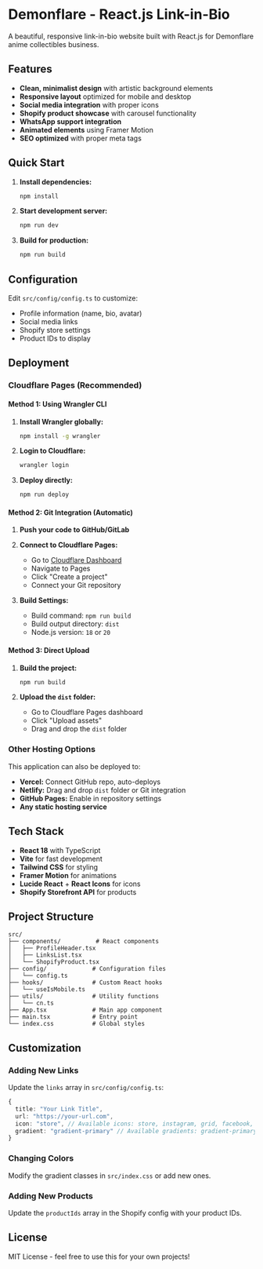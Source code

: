 # Demonflare - React.js Link-in-Bio

A beautiful, responsive link-in-bio website built with React.js for Demonflare anime collectibles business.

## Features

- **Clean, minimalist design** with artistic background elements
- **Responsive layout** optimized for mobile and desktop
- **Social media integration** with proper icons
- **Shopify product showcase** with carousel functionality
- **WhatsApp support integration**
- **Animated elements** using Framer Motion
- **SEO optimized** with proper meta tags

## Quick Start

1. **Install dependencies:**
   ```bash
   npm install
   ```

2. **Start development server:**
   ```bash
   npm run dev
   ```

3. **Build for production:**
   ```bash
   npm run build
   ```

## Configuration

Edit `src/config/config.ts` to customize:
- Profile information (name, bio, avatar)
- Social media links
- Shopify store settings
- Product IDs to display

## Deployment

### Cloudflare Pages (Recommended)

#### Method 1: Using Wrangler CLI

1. **Install Wrangler globally:**
   ```bash
   npm install -g wrangler
   ```

2. **Login to Cloudflare:**
   ```bash
   wrangler login
   ```

3. **Deploy directly:**
   ```bash
   npm run deploy
   ```

#### Method 2: Git Integration (Automatic)

1. **Push your code to GitHub/GitLab**

2. **Connect to Cloudflare Pages:**
   - Go to [Cloudflare Dashboard](https://dash.cloudflare.com)
   - Navigate to Pages
   - Click "Create a project"
   - Connect your Git repository
   
3. **Build Settings:**
   - Build command: `npm run build`
   - Build output directory: `dist`
   - Node.js version: `18` or `20`

#### Method 3: Direct Upload

1. **Build the project:**
   ```bash
   npm run build
   ```

2. **Upload the `dist` folder:**
   - Go to Cloudflare Pages dashboard
   - Click "Upload assets"
   - Drag and drop the `dist` folder

### Other Hosting Options

This application can also be deployed to:
- **Vercel:** Connect GitHub repo, auto-deploys
- **Netlify:** Drag and drop `dist` folder or Git integration
- **GitHub Pages:** Enable in repository settings
- **Any static hosting service**

## Tech Stack

- **React 18** with TypeScript
- **Vite** for fast development
- **Tailwind CSS** for styling
- **Framer Motion** for animations
- **Lucide React** + **React Icons** for icons
- **Shopify Storefront API** for products

## Project Structure

```
src/
├── components/          # React components
│   ├── ProfileHeader.tsx
│   ├── LinksList.tsx
│   └── ShopifyProduct.tsx
├── config/             # Configuration files
│   └── config.ts
├── hooks/              # Custom React hooks
│   └── useIsMobile.ts
├── utils/              # Utility functions
│   └── cn.ts
├── App.tsx             # Main app component
├── main.tsx            # Entry point
└── index.css           # Global styles
```

## Customization

### Adding New Links
Update the `links` array in `src/config/config.ts`:

```typescript
{
  title: "Your Link Title",
  url: "https://your-url.com",
  icon: "store", // Available icons: store, instagram, grid, facebook, twitter, whatsapp, music
  gradient: "gradient-primary" // Available gradients: gradient-primary, gradient-secondary, etc.
}
```

### Changing Colors
Modify the gradient classes in `src/index.css` or add new ones.

### Adding New Products
Update the `productIds` array in the Shopify config with your product IDs.

## License

MIT License - feel free to use this for your own projects!